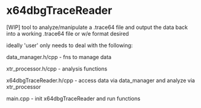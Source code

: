 # x64dbgTraceReader
[WIP] tool to analyze/manipulate a .trace64 file and output the data back into a working .trace64 file or w/e format desired

ideally 'user' only needs to deal with the following:

data_manager.h/cpp - fns to manage data 

xtr_processor.h/cpp - analysis functions 

x64dbgTraceReader.h/cpp - access data via data_manager and analyze via xtr_processor

main.cpp - init x64dbgTraceReader and run functions
